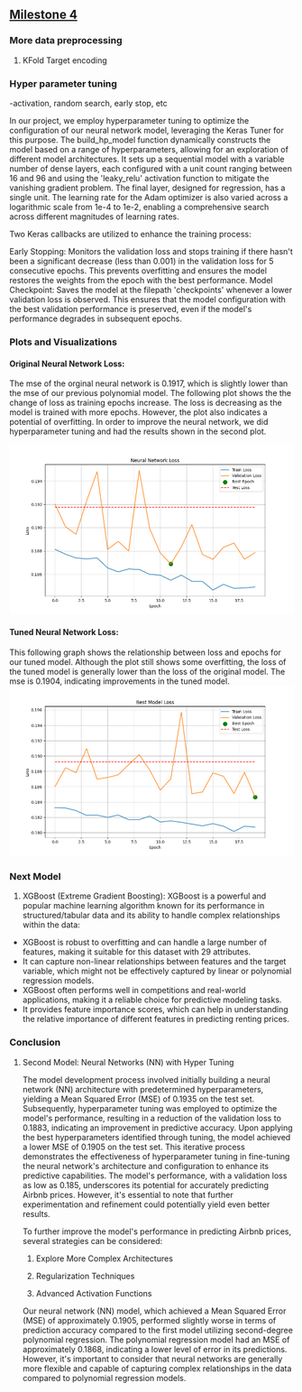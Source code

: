 ## [Milestone 4](Milestone4.ipynb)


### More data preprocessing

1. KFold Target encoding



### Hyper parameter tuning
-activation, random search, early stop, etc

In our project, we employ hyperparameter tuning to optimize the configuration of our neural network model, leveraging the Keras Tuner for this purpose. The build_hp_model function dynamically constructs the model based on a range of hyperparameters, allowing for an exploration of different model architectures. It sets up a sequential model with a variable number of dense layers, each configured with a unit count ranging between 16 and 96 and using the 'leaky_relu' activation function to mitigate the vanishing gradient problem. The final layer, designed for regression, has a single unit. The learning rate for the Adam optimizer is also varied across a logarithmic scale from 1e-4 to 1e-2, enabling a comprehensive search across different magnitudes of learning rates.

Two Keras callbacks are utilized to enhance the training process:

Early Stopping: Monitors the validation loss and stops training if there hasn't been a significant decrease (less than 0.001) in the validation loss for 5 consecutive epochs. This prevents overfitting and ensures the model restores the weights from the epoch with the best performance.
Model Checkpoint: Saves the model at the filepath 'checkpoints' whenever a lower validation loss is observed. This ensures that the model configuration with the best validation performance is preserved, even if the model's performance degrades in subsequent epochs.


### Plots and Visualizations
#### Original Neural Network Loss: 
The mse of the orginal neural network is 0.1917, which is slightly lower than the mse of our previous polynomial model. 
The following plot shows the the change of loss as training epochs increase. The loss is decreasing as the model is trained with more epochs.
However, the plot also indicates a potential of overfitting. In order to improve the neural network, we did hyperparameter tuning and had the results shown in the second plot. 



![](graphs/Neural%20Network.png) 
#### Tuned Neural Network Loss: 
This following graph shows the relationship between loss and epochs for our tuned model. Although the plot still shows some overfitting, the loss of the tuned model is generally lower than the loss of the original model. The mse is 0.1904, indicating improvements in the tuned model. 
![](graphs/Best%20Model.png)

### Next Model

1.   XGBoost (Extreme Gradient Boosting):
XGBoost is a powerful and popular machine learning algorithm known for its performance in structured/tabular data and its ability to handle complex relationships within the data:

- XGBoost is robust to overfitting and can handle a large number of features, making it suitable for this dataset with 29 attributes.
- It can capture non-linear relationships between features and the target variable, which might not be effectively captured by linear or polynomial regression models.
- XGBoost often performs well in competitions and real-world applications, making it a reliable choice for predictive modeling tasks.
- It provides feature importance scores, which can help in understanding the relative importance of different features in predicting renting prices.


### Conclusion

1. Second Model: Neural Networks (NN) with Hyper Tuning

   The model development process involved initially building a neural network (NN) architecture with predetermined hyperparameters, yielding a Mean Squared Error (MSE) of 0.1935 on the test set. Subsequently, hyperparameter tuning was employed to optimize the model's performance, resulting in a reduction of the validation loss to 0.1883, indicating an improvement in predictive accuracy. Upon applying the best hyperparameters identified through tuning, the model achieved a lower MSE of 0.1905 on the test set. This iterative process demonstrates the effectiveness of hyperparameter tuning in fine-tuning the neural network's architecture and configuration to enhance its predictive capabilities. The model's performance, with a validation loss as low as 0.185, underscores its potential for accurately predicting Airbnb prices. However, it's essential to note that further experimentation and refinement could potentially yield even better results. 

   To further improve the model's performance in predicting Airbnb prices, several strategies can be considered:

   1. Explore More Complex Architectures

   2. Regularization Techniques

   3. Advanced Activation Functions

   Our neural network (NN) model, which achieved a Mean Squared Error (MSE) of approximately 0.1905, performed slightly worse in terms of prediction accuracy compared to the first model utilizing second-degree polynomial regression. The polynomial regression model had an MSE of approximately 0.1868, indicating a lower level of error in its predictions. However, it's important to consider that neural networks are generally more flexible and capable of capturing complex relationships in the data compared to polynomial regression models.

   
